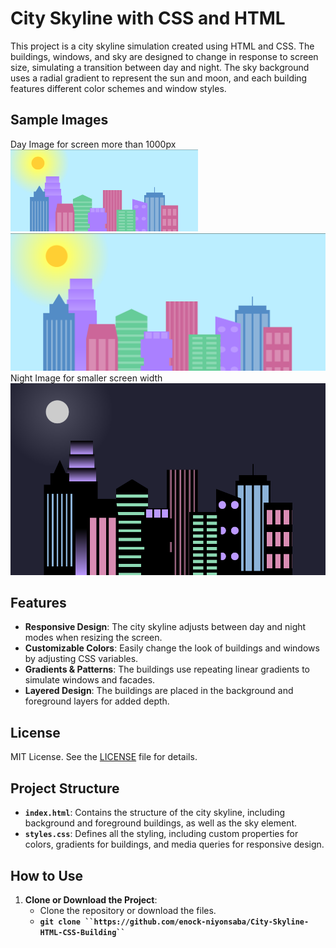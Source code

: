 # City Skyline with CSS and HTML

This project is a city skyline simulation created using HTML and CSS. The buildings, windows, and sky are designed to change in response to screen size, simulating a transition between day and night. The sky background uses a radial gradient to represent the sun and moon, and each building features different color schemes and window styles.

## Sample Images
Day Image for screen more than 1000px
<img src="assets/City Skyline Day.png" alt="City Skyline" width="300">
![City Skyline Day](https://github.com/enock-niyonsaba/City-Skyline-HTML-CSS-Building/blob/master/assets/City%20Skyline%20Day.png)
Night Image for smaller screen width
![City Skyline Night](https://github.com/enock-niyonsaba/City-Skyline-HTML-CSS-Building/blob/master/assets/City%20SkyLine%20Night.png)

## Features

- **Responsive Design**: The city skyline adjusts between day and night modes when resizing the screen.
- **Customizable Colors**: Easily change the look of buildings and windows by adjusting CSS variables.
- **Gradients & Patterns**: The buildings use repeating linear gradients to simulate windows and facades.
- **Layered Design**: The buildings are placed in the background and foreground layers for added depth.

  
## License

MIT License. See the [LICENSE](LICENSE) file for details.

## Project Structure

- **`index.html`**: Contains the structure of the city skyline, including background and foreground buildings, as well as the sky element.
- **`styles.css`**: Defines all the styling, including custom properties for colors, gradients for buildings, and media queries for responsive design.

## How to Use

1. **Clone or Download the Project**:  
   - Clone the repository or download the files.
   - **` git clone ``https://github.com/enock-niyonsaba/City-Skyline-HTML-CSS-Building`` `**
